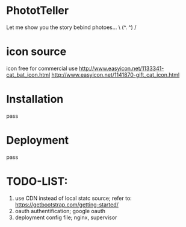 # PhototTeller

Let me show you the story bebind photoes... \ (^. ^) /

# icon source

icon free for commercial use
http://www.easyicon.net/1133341-cat_bat_icon.html
http://www.easyicon.net/1141870-gift_cat_icon.html

# Installation
pass

# Deployment
pass

# TODO-LIST:
1. use CDN instead of local statc source;  refer to: https://getbootstrap.com/getting-started/
2. oauth authentification; google oauth
3. deployment config file; nginx, supervisor